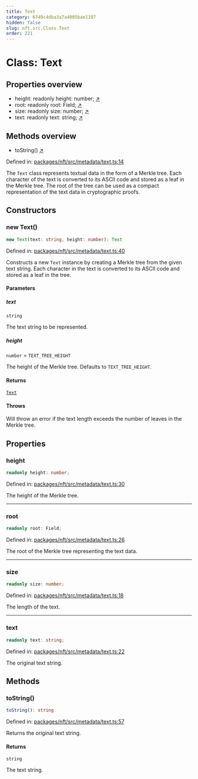 ```yaml
---
title: Text
category: 6749c4dba3a7a4005bae1197
hidden: false
slug: nft.src.Class.Text
order: 221
---
```


# Class: Text

## Properties overview

- height: readonly height: number; [↗](#height)
- root: readonly root: Field; [↗](#root)
- size: readonly size: number; [↗](#size)
- text: readonly text: string; [↗](#text)

## Methods overview

- toString() [↗](#tostring)

Defined in: [packages/nft/src/metadata/text.ts:14](https://github.com/zkcloudworker/minatokens-lib/blob/main/packages/nft/src/metadata/text.ts#L14)

The `Text` class represents textual data in the form of a Merkle tree. Each character of the text is converted to its
ASCII code and stored as a leaf in the Merkle tree. The root of the tree can be used as a compact representation
of the text data in cryptographic proofs.

## Constructors

### new Text()

```ts
new Text(text: string, height: number): Text
```

Defined in: [packages/nft/src/metadata/text.ts:40](https://github.com/zkcloudworker/minatokens-lib/blob/main/packages/nft/src/metadata/text.ts#L40)

Constructs a new `Text` instance by creating a Merkle tree from the given text string.
Each character in the text is converted to its ASCII code and stored as a leaf in the tree.

#### Parameters

##### text

`string`

The text string to be represented.

##### height

`number` = `TEXT_TREE_HEIGHT`

The height of the Merkle tree. Defaults to `TEXT_TREE_HEIGHT`.

#### Returns

[`Text`](nftsrcclasstext)

#### Throws

Will throw an error if the text length exceeds the number of leaves in the Merkle tree.

## Properties

### height

```ts
readonly height: number;
```

Defined in: [packages/nft/src/metadata/text.ts:30](https://github.com/zkcloudworker/minatokens-lib/blob/main/packages/nft/src/metadata/text.ts#L30)

The height of the Merkle tree.

***

### root

```ts
readonly root: Field;
```

Defined in: [packages/nft/src/metadata/text.ts:26](https://github.com/zkcloudworker/minatokens-lib/blob/main/packages/nft/src/metadata/text.ts#L26)

The root of the Merkle tree representing the text data.

***

### size

```ts
readonly size: number;
```

Defined in: [packages/nft/src/metadata/text.ts:18](https://github.com/zkcloudworker/minatokens-lib/blob/main/packages/nft/src/metadata/text.ts#L18)

The length of the text.

***

### text

```ts
readonly text: string;
```

Defined in: [packages/nft/src/metadata/text.ts:22](https://github.com/zkcloudworker/minatokens-lib/blob/main/packages/nft/src/metadata/text.ts#L22)

The original text string.

## Methods

### toString()

```ts
toString(): string
```

Defined in: [packages/nft/src/metadata/text.ts:57](https://github.com/zkcloudworker/minatokens-lib/blob/main/packages/nft/src/metadata/text.ts#L57)

Returns the original text string.

#### Returns

`string`

The text string.
